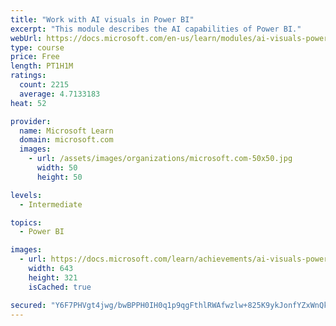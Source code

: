 ```yaml
---
title: "Work with AI visuals in Power BI"
excerpt: "This module describes the AI capabilities of Power BI."
webUrl: https://docs.microsoft.com/en-us/learn/modules/ai-visuals-power-bi/
type: course
price: Free
length: PT1H1M
ratings:
  count: 2215
  average: 4.7133183
heat: 52

provider:
  name: Microsoft Learn
  domain: microsoft.com
  images:
    - url: /assets/images/organizations/microsoft.com-50x50.jpg
      width: 50
      height: 50

levels:
  - Intermediate

topics:
  - Power BI

images:
  - url: https://docs.microsoft.com/learn/achievements/ai-visuals-power-bi-social.png
    width: 643
    height: 321
    isCached: true

secured: "Y6F7PHVgt4jwg/bwBPPH0IH0q1p9qgFthlRWAfwzlw+825K9ykJonfYZxWnQkAON69z8nIf/O4jDIK79pz2cAH4/Y94ycl7VZ6RFErTPAuGHw7htPOtD0chJRQxfX04xlC1camjKobFswo8OVnGdC+4qOCLzeBMpI4N/OVjJauSQIfIVFl3bF+E9CDOTk1JRcp7FURWwWtX6KzhIqpA1jo//2qn3tJrDIcBWjjrBhptJNUI6gIzlZ++C1lx535Aee4n+ij5bbOJHFiYZypaDCMpKB/dYEo4Mq5HDpCpjDy6kzLHkwFOVg1jVB5B5qvobO6KWZO+0SbDWS2r4r85uy5o56b6MBX6nCZTBQTDuhLN8fHRQOd3kiBo1iRyxpXlnKZXgKmcapInKd6y12V7lohbCAPm6YK7xYzkRw+lc5BM=;wjZSowHMDEe+JF5nTOMpPA=="
---
```


